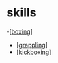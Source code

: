 # skills

-[[boxing]]
- [[grappling]]
- [[kickboxing]]

[//begin]: # "Autogenerated link references for markdown compatibility"
[boxing]: boxing "Boxing"
[grappling]: grappling "grappling"
[kickboxing]: kickboxing "kickboxing"
[//end]: # "Autogenerated link references"